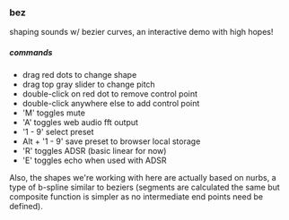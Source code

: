 ### bez

shaping sounds w/ bezier curves, an interactive demo with high hopes!



##### commands
- drag red dots to change shape
- drag top gray slider to change pitch
- double-click on red dot to remove control point
- double-click anywhere else to add control point
- 'M' toggles mute
- 'A' toggles web audio fft output
- '1 - 9' select preset
- Alt + '1 - 9' save preset to browser local storage
- 'R' toggles ADSR (basic linear for now)
- 'E' toggles echo when used with ADSR



Also, the shapes we're working with here are actually based on nurbs, a type of b-spline similar to beziers (segments are calculated the same but composite function is simpler as no intermediate end points need be defined).
